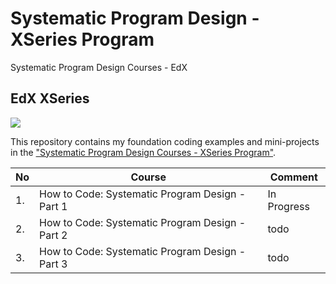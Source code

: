 # Systematic Program Design - XSeries Program
Systematic Program Design Courses - EdX

## EdX XSeries

![](https://raw.githubusercontent.com/qba73//master/art/spdx.png)

This repository contains my foundation coding examples and mini-projects in the ["Systematic Program Design Courses - XSeries Program"](https://www.edx.org/xseries/how-code-systematic-program-design).

No  | Course | Comment
------------- | ------------- | -------------
1. | How to Code: Systematic Program Design - Part 1 | In Progress
2. | How to Code: Systematic Program Design - Part 2 | todo
3. | How to Code: Systematic Program Design - Part 3 | todo

